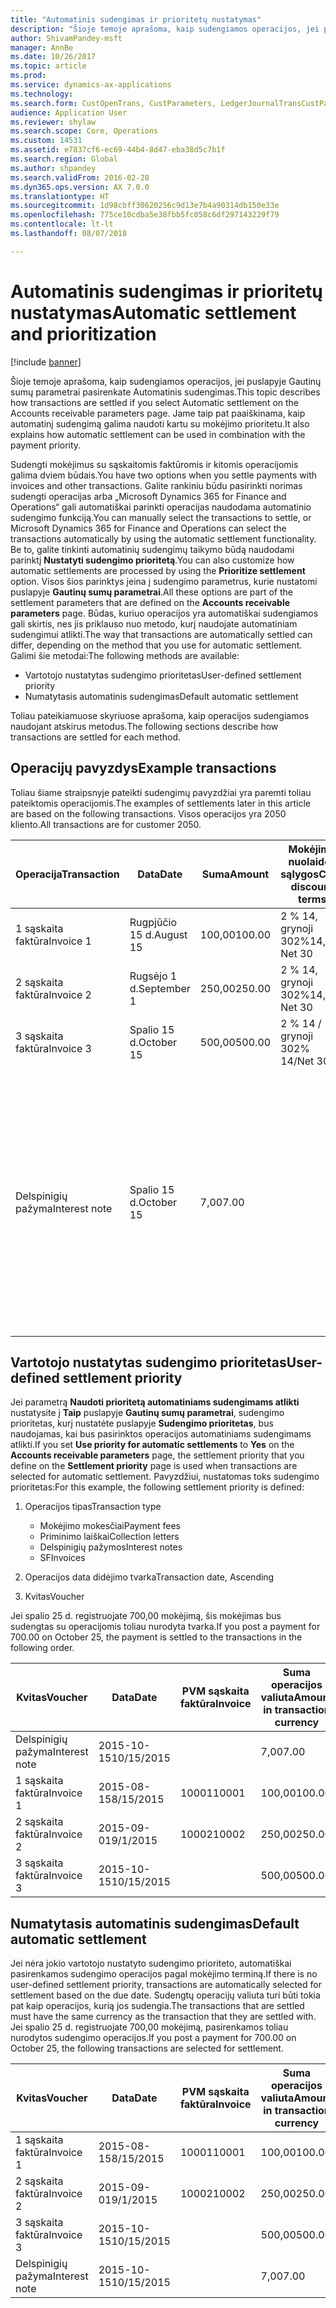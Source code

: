 ```yaml
---
title: "Automatinis sudengimas ir prioritetų nustatymas"
description: "Šioje temoje aprašoma, kaip sudengiamos operacijos, jei puslapyje Gautinų sumų parametrai pasirenkate Automatinis sudengimas. Jame taip pat paaiškinama, kaip automatinį sudengimą galima naudoti kartu su mokėjimo prioritetu."
author: ShivamPandey-msft
manager: AnnBe
ms.date: 10/26/2017
ms.topic: article
ms.prod: 
ms.service: dynamics-ax-applications
ms.technology: 
ms.search.form: CustOpenTrans, CustParameters, LedgerJournalTransCustPaym
audience: Application User
ms.reviewer: shylaw
ms.search.scope: Core, Operations
ms.custom: 14531
ms.assetid: e7837cf6-ec69-44b4-8d47-eba38d5c7b1f
ms.search.region: Global
ms.author: shpandey
ms.search.validFrom: 2016-02-28
ms.dyn365.ops.version: AX 7.0.0
ms.translationtype: HT
ms.sourcegitcommit: 1d98cbff30620256c9d13e7b4a90314db150e33e
ms.openlocfilehash: 775ce10cdba5e38fbb5fc058c6df297143229f79
ms.contentlocale: lt-lt
ms.lasthandoff: 08/07/2018

---
```


# <a name="automatic-settlement-and-prioritization"></a><span data-ttu-id="99f07-104">Automatinis sudengimas ir prioritetų nustatymas</span><span class="sxs-lookup"><span data-stu-id="99f07-104">Automatic settlement and prioritization</span></span>

[!include [banner](../includes/banner.md)]

<span data-ttu-id="99f07-105">Šioje temoje aprašoma, kaip sudengiamos operacijos, jei puslapyje Gautinų sumų parametrai pasirenkate Automatinis sudengimas.</span><span class="sxs-lookup"><span data-stu-id="99f07-105">This topic describes how transactions are settled if you select Automatic settlement on the Accounts receivable parameters page.</span></span> <span data-ttu-id="99f07-106">Jame taip pat paaiškinama, kaip automatinį sudengimą galima naudoti kartu su mokėjimo prioritetu.</span><span class="sxs-lookup"><span data-stu-id="99f07-106">It also explains how automatic settlement can be used in combination with the payment priority.</span></span>

<span data-ttu-id="99f07-107">Sudengti mokėjimus su sąskaitomis faktūromis ir kitomis operacijomis galima dviem būdais.</span><span class="sxs-lookup"><span data-stu-id="99f07-107">You have two options when you settle payments with invoices and other transactions.</span></span> <span data-ttu-id="99f07-108">Galite rankiniu būdu pasirinkti norimas sudengti operacijas arba „Microsoft Dynamics 365 for Finance and Operations“ gali automatiškai parinkti operacijas naudodama automatinio sudengimo funkciją.</span><span class="sxs-lookup"><span data-stu-id="99f07-108">You can manually select the transactions to settle, or Microsoft Dynamics 365 for Finance and Operations can select the transactions automatically by using the automatic settlement functionality.</span></span> <span data-ttu-id="99f07-109">Be to, galite tinkinti automatinių sudengimų taikymo būdą naudodami parinktį **Nustatyti sudengimo prioritetą**.</span><span class="sxs-lookup"><span data-stu-id="99f07-109">You can also customize how automatic settlements are processed by using the **Prioritize settlement** option.</span></span> <span data-ttu-id="99f07-110">Visos šios parinktys įeina į sudengimo parametrus, kurie nustatomi puslapyje **Gautinų sumų parametrai**.</span><span class="sxs-lookup"><span data-stu-id="99f07-110">All these options are part of the settlement parameters that are defined on the **Accounts receivable parameters** page.</span></span> <span data-ttu-id="99f07-111">Būdas, kuriuo operacijos yra automatiškai sudengiamos gali skirtis, nes jis priklauso nuo metodo, kurį naudojate automatiniam sudengimui atlikti.</span><span class="sxs-lookup"><span data-stu-id="99f07-111">The way that transactions are automatically settled can differ, depending on the method that you use for automatic settlement.</span></span> <span data-ttu-id="99f07-112">Galimi šie metodai:</span><span class="sxs-lookup"><span data-stu-id="99f07-112">The following methods are available:</span></span>

-   <span data-ttu-id="99f07-113">Vartotojo nustatytas sudengimo prioritetas</span><span class="sxs-lookup"><span data-stu-id="99f07-113">User-defined settlement priority</span></span>
-   <span data-ttu-id="99f07-114">Numatytasis automatinis sudengimas</span><span class="sxs-lookup"><span data-stu-id="99f07-114">Default automatic settlement</span></span>

<span data-ttu-id="99f07-115">Toliau pateikiamuose skyriuose aprašoma, kaip operacijos sudengiamos naudojant atskirus metodus.</span><span class="sxs-lookup"><span data-stu-id="99f07-115">The following sections describe how transactions are settled for each method.</span></span>

## <a name="example-transactions"></a><span data-ttu-id="99f07-116">Operacijų pavyzdys</span><span class="sxs-lookup"><span data-stu-id="99f07-116">Example transactions</span></span>
<span data-ttu-id="99f07-117">Toliau šiame straipsnyje pateikti sudengimų pavyzdžiai yra paremti toliau pateiktomis operacijomis.</span><span class="sxs-lookup"><span data-stu-id="99f07-117">The examples of settlements later in this article are based on the following transactions.</span></span> <span data-ttu-id="99f07-118">Visos operacijos yra 2050 kliento.</span><span class="sxs-lookup"><span data-stu-id="99f07-118">All transactions are for customer 2050.</span></span>

| <span data-ttu-id="99f07-119">Operacija</span><span class="sxs-lookup"><span data-stu-id="99f07-119">Transaction</span></span>   | <span data-ttu-id="99f07-120">Data</span><span class="sxs-lookup"><span data-stu-id="99f07-120">Date</span></span>        | <span data-ttu-id="99f07-121">Suma</span><span class="sxs-lookup"><span data-stu-id="99f07-121">Amount</span></span> | <span data-ttu-id="99f07-122">Mokėjimo nuolaidos sąlygos</span><span class="sxs-lookup"><span data-stu-id="99f07-122">Cash discount terms</span></span> | <span data-ttu-id="99f07-123">Mokėjimo nuolaidos data</span><span class="sxs-lookup"><span data-stu-id="99f07-123">Cash discount date</span></span> | <span data-ttu-id="99f07-124">Komentarai</span><span class="sxs-lookup"><span data-stu-id="99f07-124">Comments</span></span>                                                                                                                                                                                      |
|---------------|-------------|--------|---------------------|--------------------|-----------------------------------------------------------------------------------------------------------------------------------------------------------------------------------------------|
| <span data-ttu-id="99f07-125">1 sąskaita faktūra</span><span class="sxs-lookup"><span data-stu-id="99f07-125">Invoice 1</span></span>     | <span data-ttu-id="99f07-126">Rugpjūčio 15 d.</span><span class="sxs-lookup"><span data-stu-id="99f07-126">August 15</span></span>   | <span data-ttu-id="99f07-127">100,00</span><span class="sxs-lookup"><span data-stu-id="99f07-127">100.00</span></span> | <span data-ttu-id="99f07-128">2 % 14, grynoji 30</span><span class="sxs-lookup"><span data-stu-id="99f07-128">2%14, Net 30</span></span>        | <span data-ttu-id="99f07-129">Rugpjūčio 29 d.</span><span class="sxs-lookup"><span data-stu-id="99f07-129">August 29</span></span>          |                                                                                                                                                                                               |
| <span data-ttu-id="99f07-130">2 sąskaita faktūra</span><span class="sxs-lookup"><span data-stu-id="99f07-130">Invoice 2</span></span>     | <span data-ttu-id="99f07-131">Rugsėjo 1 d.</span><span class="sxs-lookup"><span data-stu-id="99f07-131">September 1</span></span> | <span data-ttu-id="99f07-132">250,00</span><span class="sxs-lookup"><span data-stu-id="99f07-132">250.00</span></span> | <span data-ttu-id="99f07-133">2 % 14, grynoji 30</span><span class="sxs-lookup"><span data-stu-id="99f07-133">2%14, Net 30</span></span>        | <span data-ttu-id="99f07-134">Rugsėjo 15 d.</span><span class="sxs-lookup"><span data-stu-id="99f07-134">September 15</span></span>       |                                                                                                                                                                                               |
| <span data-ttu-id="99f07-135">3 sąskaita faktūra</span><span class="sxs-lookup"><span data-stu-id="99f07-135">Invoice 3</span></span>     | <span data-ttu-id="99f07-136">Spalio 15 d.</span><span class="sxs-lookup"><span data-stu-id="99f07-136">October 15</span></span>  | <span data-ttu-id="99f07-137">500,00</span><span class="sxs-lookup"><span data-stu-id="99f07-137">500.00</span></span> | <span data-ttu-id="99f07-138">2 % 14 / grynoji 30</span><span class="sxs-lookup"><span data-stu-id="99f07-138">2% 14/Net 30</span></span>        | <span data-ttu-id="99f07-139">Spalio 29 d.</span><span class="sxs-lookup"><span data-stu-id="99f07-139">October 29</span></span>         |                                                                                                                                                                                               |
| <span data-ttu-id="99f07-140">Delspinigių pažyma</span><span class="sxs-lookup"><span data-stu-id="99f07-140">Interest note</span></span> | <span data-ttu-id="99f07-141">Spalio 15 d.</span><span class="sxs-lookup"><span data-stu-id="99f07-141">October 15</span></span>  | <span data-ttu-id="99f07-142">7,00</span><span class="sxs-lookup"><span data-stu-id="99f07-142">7.00</span></span>   |                     |                    | <span data-ttu-id="99f07-143">Ši delspinigių pažyma yra 1 sąskaitai faktūrai ir 2 sąskaitai faktūrai.</span><span class="sxs-lookup"><span data-stu-id="99f07-143">This interest note is for invoice 1 and invoice 2.</span></span> <span data-ttu-id="99f07-144">Suma yra apskaičiuojama kaip 2 procentai palūkanų nuo sumų, nuo kurių termino praėjo 30 ar daugiau dienų.</span><span class="sxs-lookup"><span data-stu-id="99f07-144">The amount is calculated as 2-percent interest on amounts that are 30 or more days past due.</span></span> <span data-ttu-id="99f07-145">Pavyzdys: 0,02 × (100,00 + 250,00) = 7,00.</span><span class="sxs-lookup"><span data-stu-id="99f07-145">For example, 0.02 × (100.00 + 250.00) = 7.00.</span></span> |

## <a name="user-defined-settlement-priority"></a><span data-ttu-id="99f07-146">Vartotojo nustatytas sudengimo prioritetas</span><span class="sxs-lookup"><span data-stu-id="99f07-146">User-defined settlement priority</span></span>
<span data-ttu-id="99f07-147">Jei parametrą **Naudoti prioritetą automatiniams sudengimams atlikti** nustatysite į **Taip** puslapyje **Gautinų sumų parametrai**, sudengimo prioritetas, kurį nustatėte puslapyje **Sudengimo prioritetas**, bus naudojamas, kai bus pasirinktos operacijos automatiniams sudengimams atlikti.</span><span class="sxs-lookup"><span data-stu-id="99f07-147">If you set **Use priority for automatic settlements** to **Yes** on the **Accounts receivable parameters** page, the settlement priority that you define on the **Settlement priority** page is used when transactions are selected for automatic settlement.</span></span> <span data-ttu-id="99f07-148">Pavyzdžiui, nustatomas toks sudengimo prioritetas:</span><span class="sxs-lookup"><span data-stu-id="99f07-148">For this example, the following settlement priority is defined:</span></span>

1.  <span data-ttu-id="99f07-149">Operacijos tipas</span><span class="sxs-lookup"><span data-stu-id="99f07-149">Transaction type</span></span>
    -   <span data-ttu-id="99f07-150">Mokėjimo mokesčiai</span><span class="sxs-lookup"><span data-stu-id="99f07-150">Payment fees</span></span>
    -   <span data-ttu-id="99f07-151">Priminimo laiškai</span><span class="sxs-lookup"><span data-stu-id="99f07-151">Collection letters</span></span>
    -   <span data-ttu-id="99f07-152">Delspinigių pažymos</span><span class="sxs-lookup"><span data-stu-id="99f07-152">Interest notes</span></span>
    -   <span data-ttu-id="99f07-153">SF</span><span class="sxs-lookup"><span data-stu-id="99f07-153">Invoices</span></span>

2.  <span data-ttu-id="99f07-154">Operacijos data didėjimo tvarka</span><span class="sxs-lookup"><span data-stu-id="99f07-154">Transaction date, Ascending</span></span>
3.  <span data-ttu-id="99f07-155">Kvitas</span><span class="sxs-lookup"><span data-stu-id="99f07-155">Voucher</span></span>

<span data-ttu-id="99f07-156">Jei spalio 25 d. registruojate 700,00 mokėjimą, šis mokėjimas bus sudengtas su operacijomis toliau nurodyta tvarka.</span><span class="sxs-lookup"><span data-stu-id="99f07-156">If you post a payment for 700.00 on October 25, the payment is settled to the transactions in the following order.</span></span>

| <span data-ttu-id="99f07-157">Kvitas</span><span class="sxs-lookup"><span data-stu-id="99f07-157">Voucher</span></span>       | <span data-ttu-id="99f07-158">Data</span><span class="sxs-lookup"><span data-stu-id="99f07-158">Date</span></span>       | <span data-ttu-id="99f07-159">PVM sąskaita faktūra</span><span class="sxs-lookup"><span data-stu-id="99f07-159">Invoice</span></span> | <span data-ttu-id="99f07-160">Suma operacijos valiuta</span><span class="sxs-lookup"><span data-stu-id="99f07-160">Amount in transaction currency</span></span> | <span data-ttu-id="99f07-161">Sudengtina suma</span><span class="sxs-lookup"><span data-stu-id="99f07-161">Amount to settle</span></span> | <span data-ttu-id="99f07-162">Likutis</span><span class="sxs-lookup"><span data-stu-id="99f07-162">Balance</span></span> | <span data-ttu-id="99f07-163">Valiuta</span><span class="sxs-lookup"><span data-stu-id="99f07-163">Currency</span></span> |
|---------------|------------|---------|--------------------------------|------------------|---------|----------|
| <span data-ttu-id="99f07-164">Delspinigių pažyma</span><span class="sxs-lookup"><span data-stu-id="99f07-164">Interest note</span></span> | <span data-ttu-id="99f07-165">2015-10-15</span><span class="sxs-lookup"><span data-stu-id="99f07-165">10/15/2015</span></span> |         | <span data-ttu-id="99f07-166">7,00</span><span class="sxs-lookup"><span data-stu-id="99f07-166">7.00</span></span>                           | <span data-ttu-id="99f07-167">7,00</span><span class="sxs-lookup"><span data-stu-id="99f07-167">7.00</span></span>             | <span data-ttu-id="99f07-168">0,00</span><span class="sxs-lookup"><span data-stu-id="99f07-168">0.00</span></span>    | <span data-ttu-id="99f07-169">USD</span><span class="sxs-lookup"><span data-stu-id="99f07-169">USD</span></span>      |
| <span data-ttu-id="99f07-170">1 sąskaita faktūra</span><span class="sxs-lookup"><span data-stu-id="99f07-170">Invoice 1</span></span>     | <span data-ttu-id="99f07-171">2015-08-15</span><span class="sxs-lookup"><span data-stu-id="99f07-171">8/15/2015</span></span>  | <span data-ttu-id="99f07-172">10001</span><span class="sxs-lookup"><span data-stu-id="99f07-172">10001</span></span>   | <span data-ttu-id="99f07-173">100,00</span><span class="sxs-lookup"><span data-stu-id="99f07-173">100.00</span></span>                         | <span data-ttu-id="99f07-174">100,00</span><span class="sxs-lookup"><span data-stu-id="99f07-174">100.00</span></span>           | <span data-ttu-id="99f07-175">0,00</span><span class="sxs-lookup"><span data-stu-id="99f07-175">0.00</span></span>    | <span data-ttu-id="99f07-176">USD</span><span class="sxs-lookup"><span data-stu-id="99f07-176">USD</span></span>      |
| <span data-ttu-id="99f07-177">2 sąskaita faktūra</span><span class="sxs-lookup"><span data-stu-id="99f07-177">Invoice 2</span></span>     | <span data-ttu-id="99f07-178">2015-09-01</span><span class="sxs-lookup"><span data-stu-id="99f07-178">9/1/2015</span></span>   | <span data-ttu-id="99f07-179">10002</span><span class="sxs-lookup"><span data-stu-id="99f07-179">10002</span></span>   | <span data-ttu-id="99f07-180">250,00</span><span class="sxs-lookup"><span data-stu-id="99f07-180">250.00</span></span>                         | <span data-ttu-id="99f07-181">250,00</span><span class="sxs-lookup"><span data-stu-id="99f07-181">250.00</span></span>           | <span data-ttu-id="99f07-182">0,00</span><span class="sxs-lookup"><span data-stu-id="99f07-182">0.00</span></span>    | <span data-ttu-id="99f07-183">USD</span><span class="sxs-lookup"><span data-stu-id="99f07-183">USD</span></span>      |
| <span data-ttu-id="99f07-184">3 sąskaita faktūra</span><span class="sxs-lookup"><span data-stu-id="99f07-184">Invoice 3</span></span>     | <span data-ttu-id="99f07-185">2015-10-15</span><span class="sxs-lookup"><span data-stu-id="99f07-185">10/15/2015</span></span> |         | <span data-ttu-id="99f07-186">500,00</span><span class="sxs-lookup"><span data-stu-id="99f07-186">500.00</span></span>                         | <span data-ttu-id="99f07-187">343,00</span><span class="sxs-lookup"><span data-stu-id="99f07-187">343.00</span></span>           | <span data-ttu-id="99f07-188">157,00</span><span class="sxs-lookup"><span data-stu-id="99f07-188">157.00</span></span>  | <span data-ttu-id="99f07-189">USD</span><span class="sxs-lookup"><span data-stu-id="99f07-189">USD</span></span>      |

## <a name="default-automatic-settlement"></a><span data-ttu-id="99f07-190">Numatytasis automatinis sudengimas</span><span class="sxs-lookup"><span data-stu-id="99f07-190">Default automatic settlement</span></span>
<span data-ttu-id="99f07-191">Jei nėra jokio vartotojo nustatyto sudengimo prioriteto, automatiškai pasirenkamos sudengimo operacijos pagal mokėjimo terminą.</span><span class="sxs-lookup"><span data-stu-id="99f07-191">If there is no user-defined settlement priority, transactions are automatically selected for settlement based on the due date.</span></span> <span data-ttu-id="99f07-192">Sudengtų operacijų valiuta turi būti tokia pat kaip operacijos, kurią jos sudengia.</span><span class="sxs-lookup"><span data-stu-id="99f07-192">The transactions that are settled must have the same currency as the transaction that they are settled with.</span></span> <span data-ttu-id="99f07-193">Jei spalio 25 d. registruojate 700,00 mokėjimą, pasirenkamos toliau nurodytos sudengimo operacijos.</span><span class="sxs-lookup"><span data-stu-id="99f07-193">If you post a payment for 700.00 on October 25, the following transactions are selected for settlement.</span></span>

| <span data-ttu-id="99f07-194">Kvitas</span><span class="sxs-lookup"><span data-stu-id="99f07-194">Voucher</span></span>       | <span data-ttu-id="99f07-195">Data</span><span class="sxs-lookup"><span data-stu-id="99f07-195">Date</span></span>       | <span data-ttu-id="99f07-196">PVM sąskaita faktūra</span><span class="sxs-lookup"><span data-stu-id="99f07-196">Invoice</span></span> | <span data-ttu-id="99f07-197">Suma operacijos valiuta</span><span class="sxs-lookup"><span data-stu-id="99f07-197">Amount in transaction currency</span></span> | <span data-ttu-id="99f07-198">Sudengtina suma</span><span class="sxs-lookup"><span data-stu-id="99f07-198">Amount to settle</span></span> | <span data-ttu-id="99f07-199">Likutis</span><span class="sxs-lookup"><span data-stu-id="99f07-199">Balance</span></span> | <span data-ttu-id="99f07-200">Valiuta</span><span class="sxs-lookup"><span data-stu-id="99f07-200">Currency</span></span> |
|---------------|------------|---------|--------------------------------|------------------|---------|----------|
| <span data-ttu-id="99f07-201">1 sąskaita faktūra</span><span class="sxs-lookup"><span data-stu-id="99f07-201">Invoice 1</span></span>     | <span data-ttu-id="99f07-202">2015-08-15</span><span class="sxs-lookup"><span data-stu-id="99f07-202">8/15/2015</span></span>  | <span data-ttu-id="99f07-203">10001</span><span class="sxs-lookup"><span data-stu-id="99f07-203">10001</span></span>   | <span data-ttu-id="99f07-204">100,00</span><span class="sxs-lookup"><span data-stu-id="99f07-204">100.00</span></span>                         | <span data-ttu-id="99f07-205">100,00</span><span class="sxs-lookup"><span data-stu-id="99f07-205">100.00</span></span>           | <span data-ttu-id="99f07-206">0,00</span><span class="sxs-lookup"><span data-stu-id="99f07-206">0.00</span></span>    | <span data-ttu-id="99f07-207">USD</span><span class="sxs-lookup"><span data-stu-id="99f07-207">USD</span></span>      |
| <span data-ttu-id="99f07-208">2 sąskaita faktūra</span><span class="sxs-lookup"><span data-stu-id="99f07-208">Invoice 2</span></span>     | <span data-ttu-id="99f07-209">2015-09-01</span><span class="sxs-lookup"><span data-stu-id="99f07-209">9/1/2015</span></span>   | <span data-ttu-id="99f07-210">10002</span><span class="sxs-lookup"><span data-stu-id="99f07-210">10002</span></span>   | <span data-ttu-id="99f07-211">250,00</span><span class="sxs-lookup"><span data-stu-id="99f07-211">250.00</span></span>                         | <span data-ttu-id="99f07-212">250,00</span><span class="sxs-lookup"><span data-stu-id="99f07-212">250.00</span></span>           | <span data-ttu-id="99f07-213">0,00</span><span class="sxs-lookup"><span data-stu-id="99f07-213">0.00</span></span>    | <span data-ttu-id="99f07-214">USD</span><span class="sxs-lookup"><span data-stu-id="99f07-214">USD</span></span>      |
| <span data-ttu-id="99f07-215">3 sąskaita faktūra</span><span class="sxs-lookup"><span data-stu-id="99f07-215">Invoice 3</span></span>     | <span data-ttu-id="99f07-216">2015-10-15</span><span class="sxs-lookup"><span data-stu-id="99f07-216">10/15/2015</span></span> |         | <span data-ttu-id="99f07-217">500,00</span><span class="sxs-lookup"><span data-stu-id="99f07-217">500.00</span></span>                         | <span data-ttu-id="99f07-218">350,00</span><span class="sxs-lookup"><span data-stu-id="99f07-218">350.00</span></span>           | <span data-ttu-id="99f07-219">150,00</span><span class="sxs-lookup"><span data-stu-id="99f07-219">150.00</span></span>  | <span data-ttu-id="99f07-220">USD</span><span class="sxs-lookup"><span data-stu-id="99f07-220">USD</span></span>      |
| <span data-ttu-id="99f07-221">Delspinigių pažyma</span><span class="sxs-lookup"><span data-stu-id="99f07-221">Interest note</span></span> | <span data-ttu-id="99f07-222">2015-10-15</span><span class="sxs-lookup"><span data-stu-id="99f07-222">10/15/2015</span></span> |         | <span data-ttu-id="99f07-223">7,00</span><span class="sxs-lookup"><span data-stu-id="99f07-223">7.00</span></span>                           | <span data-ttu-id="99f07-224">0,00</span><span class="sxs-lookup"><span data-stu-id="99f07-224">0.00</span></span>             | <span data-ttu-id="99f07-225">0,00</span><span class="sxs-lookup"><span data-stu-id="99f07-225">0.00</span></span>    | <span data-ttu-id="99f07-226">USD</span><span class="sxs-lookup"><span data-stu-id="99f07-226">USD</span></span>      |






